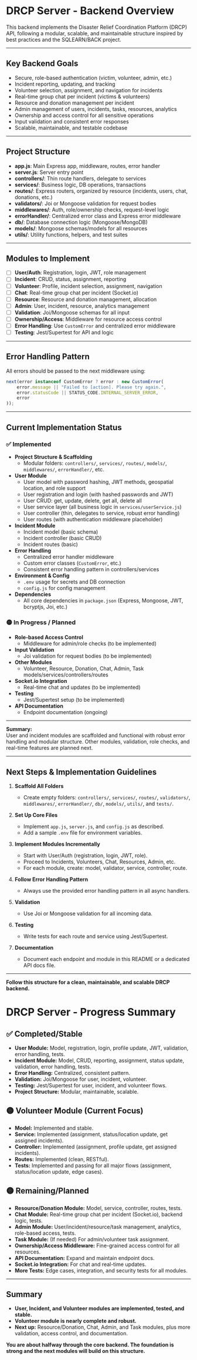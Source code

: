 # DRCP Server - Backend Overview

This backend implements the Disaster Relief Coordination Platform (DRCP) API, following a modular, scalable, and maintainable structure inspired by best practices and the SQLEARN/BACK project.

---

## Key Backend Goals

- Secure, role-based authentication (victim, volunteer, admin, etc.)
- Incident reporting, updating, and tracking
- Volunteer selection, assignment, and navigation for incidents
- Real-time group chat per incident (victims & volunteers)
- Resource and donation management per incident
- Admin management of users, incidents, tasks, resources, analytics
- Ownership and access control for all sensitive operations
- Input validation and consistent error responses
- Scalable, maintainable, and testable codebase

---

## Project Structure

- **app.js**: Main Express app, middleware, routes, error handler
- **server.js**: Server entry point
- **controllers/**: Thin route handlers, delegate to services
- **services/**: Business logic, DB operations, transactions
- **routes/**: Express routers, organized by resource (incidents, users, chat, donations, etc.)
- **validators/**: Joi or Mongoose validation for request bodies
- **middlewares/**: Auth, role/ownership checks, request-level logic
- **errorHandler/**: Centralized error class and Express error middleware
- **db/**: Database connection logic (Mongoose/MongoDB)
- **models/**: Mongoose schemas/models for all resources
- **utils/**: Utility functions, helpers, and test suites

---

## Modules to Implement

- [ ] **User/Auth**: Registration, login, JWT, role management
- [ ] **Incident**: CRUD, status, assignment, reporting
- [ ] **Volunteer**: Profile, incident selection, assignment, navigation
- [ ] **Chat**: Real-time group chat per incident (Socket.io)
- [ ] **Resource**: Resource and donation management, allocation
- [ ] **Admin**: User, incident, resource, analytics management
- [ ] **Validation**: Joi/Mongoose schemas for all input
- [ ] **Ownership/Access**: Middleware for resource access control
- [ ] **Error Handling**: Use `CustomError` and centralized error middleware
- [ ] **Testing**: Jest/Supertest for API and logic

---

## Error Handling Pattern

All errors should be passed to the next middleware using:

```js
next(error instanceof CustomError ? error : new CustomError(
    error.message || "Failed to [action]. Please try again.",
    error.statusCode || STATUS_CODE.INTERNAL_SERVER_ERROR,
    error
));
```

---

## Current Implementation Status

### ✅ Implemented

- **Project Structure & Scaffolding**
  - Modular folders: `controllers/`, `services/`, `routes/`, `models/`, `middlewares/`, `errorHandler/`, etc.
- **User Module**
  - User model with password hashing, JWT methods, geospatial location, and role support
  - User registration and login (with hashed passwords and JWT)
  - User CRUD: get, update, delete, get all, delete all
  - User service layer (all business logic in `services/userService.js`)
  - User controller (thin, delegates to service, robust error handling)
  - User routes (with authentication middleware placeholder)
- **Incident Module**
  - Incident model (basic schema)
  - Incident controller (basic CRUD)
  - Incident routes (basic)
- **Error Handling**
  - Centralized error handler middleware
  - Custom error classes (`CustomError`, etc.)
  - Consistent error handling pattern in controllers/services
- **Environment & Config**
  - `.env` usage for secrets and DB connection
  - `config.js` for config management
- **Dependencies**
  - All core dependencies in `package.json` (Express, Mongoose, JWT, bcryptjs, Joi, etc.)

### 🟡 In Progress / Planned

- **Role-based Access Control**
  - Middleware for admin/role checks (to be implemented)
- **Input Validation**
  - Joi validation for request bodies (to be implemented)
- **Other Modules**
  - Volunteer, Resource, Donation, Chat, Admin, Task models/services/controllers/routes
- **Socket.io Integration**
  - Real-time chat and updates (to be implemented)
- **Testing**
  - Jest/Supertest setup (to be implemented)
- **API Documentation**
  - Endpoint documentation (ongoing)

---

**Summary:**  
User and incident modules are scaffolded and functional with robust error handling and modular structure. Other modules, validation, role checks, and real-time features are planned next.

---

## Next Steps & Implementation Guidelines

1. **Scaffold All Folders**
   - Create empty folders: `controllers/`, `services/`, `routes/`, `validators/`, `middlewares/`, `errorHandler/`, `db/`, `models/`, `utils/`, and `tests/`.

2. **Set Up Core Files**
   - Implement `app.js`, `server.js`, and `config.js` as described.
   - Add a sample `.env` file for environment variables.

3. **Implement Modules Incrementally**
   - Start with User/Auth (registration, login, JWT, role).
   - Proceed to Incidents, Volunteers, Chat, Resources, Admin, etc.
   - For each module, create: model, validator, service, controller, route.

4. **Follow Error Handling Pattern**
   - Always use the provided error handling pattern in all async handlers.

5. **Validation**
   - Use Joi or Mongoose validation for all incoming data.

6. **Testing**
   - Write tests for each route and service using Jest/Supertest.

7. **Documentation**
   - Document each endpoint and module in this README or a dedicated API docs file.

---

**Follow this structure for a clean, maintainable, and scalable DRCP backend.**

# DRCP Server - Progress Summary

## ✅ Completed/Stable
- **User Module:** Model, registration, login, profile update, JWT, validation, error handling, tests.
- **Incident Module:** Model, CRUD, reporting, assignment, status update, validation, error handling, tests.
- **Error Handling:** Centralized, consistent pattern.
- **Validation:** Joi/Mongoose for user, incident, volunteer.
- **Testing:** Jest/Supertest for user, incident, and volunteer flows.
- **Project Structure:** Modular, maintainable, scalable.

## 🟡 Volunteer Module (Current Focus)
- **Model:** Implemented and stable.
- **Service:** Implemented (assignment, status/location update, get assigned incidents).
- **Controller:** Implemented (assignment, profile update, get assigned incidents).
- **Routes:** Implemented (clean, RESTful).
- **Tests:** Implemented and passing for all major flows (assignment, status/location update, edge cases).

## 🟡 Remaining/Planned
- **Resource/Donation Module:** Model, service, controller, routes, tests.
- **Chat Module:** Real-time group chat per incident (Socket.io), backend logic, tests.
- **Admin Module:** User/incident/resource/task management, analytics, role-based access, tests.
- **Task Module:** (If needed) For admin/volunteer task assignment.
- **Ownership/Access Middleware:** Fine-grained access control for all resources.
- **API Documentation:** Expand and maintain endpoint docs.
- **Socket.io Integration:** For chat and real-time updates.
- **More Tests:** Edge cases, integration, and security tests for all modules.

---

## **Summary**

- **User, Incident, and Volunteer modules are implemented, tested, and stable.**
- **Volunteer module is nearly complete and robust.**
- **Next up:** Resource/Donation, Chat, Admin, and Task modules, plus more validation, access control, and documentation.

**You are about halfway through the core backend. The foundation is strong and the next modules will build on this structure.**
